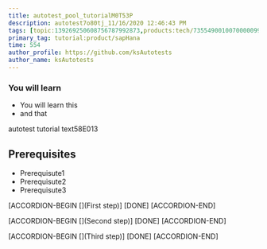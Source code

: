 ```yaml
---
title: autotest_pool_tutorialM0T53P
description: autotest7o80tj_11/16/2020 12:46:43 PM
tags: [topic:139269250608756787992873,products:tech/73554900100700000996,tutorial:experience/advanced]
primary_tag: tutorial:product/sapHana
time: 554
author_profile: https://github.com/ksAutotests
author_name: ksAutotests
---
```

### You will learn
- You will learn this
- and that

autotest tutorial text58E013

## Prerequisites
- Prerequisute1
- Prerequisute2
- Prerequisute3

[ACCORDION-BEGIN [](First step)]
[DONE]
[ACCORDION-END]

[ACCORDION-BEGIN [](Second step)]
[DONE]
[ACCORDION-END]

[ACCORDION-BEGIN [](Third step)]
[DONE]
[ACCORDION-END]

